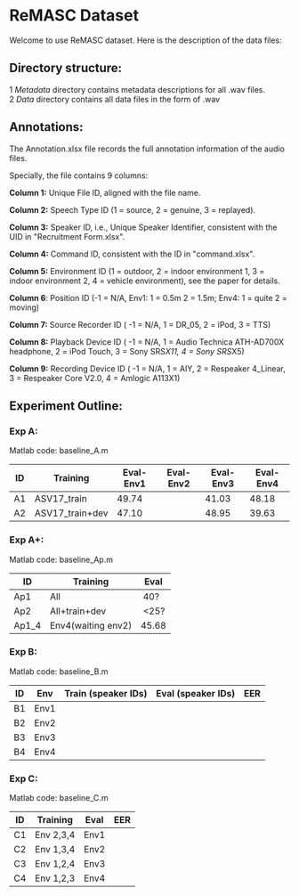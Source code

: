 # ReMASC Dataset
Welcome to use ReMASC dataset. Here is the description of the data files:

## Directory structure:

1 *Metadata* directory contains metadata descriptions for all .wav files.   
2 *Data* directory contains all data files in the form of .wav  

## Annotations:
The Annotation.xlsx file records the full annotation information of the audio files.

Specially, the file contains 9 columns:

**Column 1:** Unique File ID, aligned with the file name.

**Column 2:** Speech Type ID (1 = source, 2 = genuine, 3 = replayed).

**Column 3:** Speaker ID, i.e., Unique Speaker Identifier, consistent with the UID in "Recruitment Form.xlsx".

**Column 4:** Command ID, consistent with the ID in "command.xlsx".

**Column 5:** Environment ID (1 = outdoor, 2 = indoor environment 1, 3 = indoor environment 2, 4 = vehicle environment), see the paper for details.

**Column 6**: Position ID (-1 = N/A, Env1: 1 = 0.5m 2 = 1.5m; Env4: 1 = quite 2 = moving)

**Column 7:** Source Recorder ID ( -1 = N/A, 1 = DR_05, 2 = iPod, 3 = TTS)

**Column 8:** Playback Device ID ( -1 = N/A, 1 = Audio Technica ATH-AD700X headphone, 2 = iPod Touch, 3 = Sony SRS*X11, 4 = Sony SRS*X5)

**Column 9:** Recording Device ID ( -1 = N/A, 1 = AIY, 2 = Respeaker 4_Linear, 3 = Respeaker Core V2.0, 4 = Amlogic A113X1)


## Experiment Outline:

### Exp A:
Matlab code: baseline_A.m

| ID | Training | Eval-Env1 | Eval-Env2 | Eval-Env3 | Eval-Env4 |
| --- | --- | --- | --- | --- | --- |
| A1 | ASV17_train | 49.74 |  | 41.03 | 48.18 |
| A2 | ASV17_train+dev | 47.10 |  | 48.95 | 39.63 |


### Exp A+:
Matlab code: baseline_Ap.m

| ID | Training | Eval |
| --- | --- | --- |
| Ap1 | All |  40? |
| Ap2 | All+train+dev |  <25? |
| Ap1_4 | Env4(waiting env2) | 45.68 |


### Exp B:
Matlab code: baseline_B.m

| ID | Env | Train (speaker IDs) | Eval (speaker IDs) | EER |
| --- | --- | --- | --- | --- |
| B1 | Env1 |  |  |  |
| B2 | Env2 |  |  |  |
| B3 | Env3 |  |  |  |
| B4 | Env4 |  |  |  |


### Exp C:
Matlab code: baseline_C.m

| ID | Training | Eval | EER |
| --- | --- | --- | --- |
| C1 | Env 2,3,4 | Env1 |  |
| C2 | Env 1,3,4 | Env2 |  |
| C3 | Env 1,2,4 | Env3 |  |
| C4 | Env 1,2,3 | Env4 |  |







